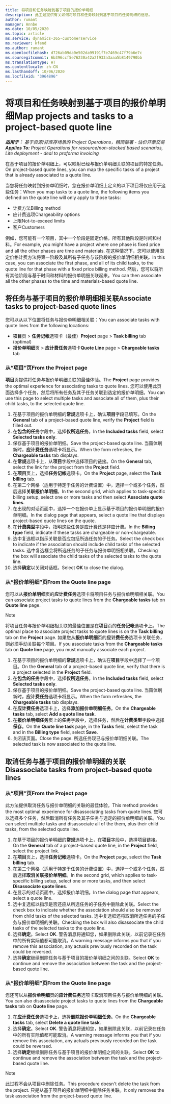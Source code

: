```yaml
---
title: 将项目和任务映射到基于项目的报价单明细
description: 此主题提供有关如何将项目和任务映射到基于项目的任务明细的信息。
author: rumant
manager: Annbe
ms.date: 10/05/2020
ms.topic: article
ms.service: dynamics-365-customerservice
ms.reviewer: kfend
ms.author: rumant
ms.openlocfilehash: d726ab09da0e502da99191f7e7469c47f79b6e7c
ms.sourcegitcommit: 6b396ccf5e76230a42a2f933a3aaa5b8149790bb
ms.translationtype: HT
ms.contentlocale: zh-CN
ms.lasthandoff: 10/06/2020
ms.locfileid: "3964896"
---
```

# <a name="map-projects-and-tasks-to-a-project-based-quote-line"></a><span data-ttu-id="c4842-103">将项目和任务映射到基于项目的报价单明细</span><span class="sxs-lookup"><span data-stu-id="c4842-103">Map projects and tasks to a project-based quote line</span></span>

<span data-ttu-id="c4842-104">_**适用于：** 基于资源/非库存场景的 Project Operations，精简部署 - 估价开票交易_</span><span class="sxs-lookup"><span data-stu-id="c4842-104">_**Applies To:** Project Operations for resource/non-stocked based scenarios, Lite deployment - deal to proforma invoicing_</span></span>

<span data-ttu-id="c4842-105">在基于项目的报价单明细上，可以映射已经与报价单明细关联的项目的特定任务。</span><span class="sxs-lookup"><span data-stu-id="c4842-105">On project-based quote lines, you can map the specific tasks of a project that is already associated to a quote line.</span></span>

<span data-ttu-id="c4842-106">当您将任务映射到报价单明细时，您在报价单明细上定义的以下项目将仅应用于这些任务：</span><span class="sxs-lookup"><span data-stu-id="c4842-106">When you map tasks to a quote line, the following items you defined on the quote line will only apply to those tasks:</span></span>

- <span data-ttu-id="c4842-107">计费方法</span><span class="sxs-lookup"><span data-stu-id="c4842-107">Billing method</span></span>
- <span data-ttu-id="c4842-108">应计费选项</span><span class="sxs-lookup"><span data-stu-id="c4842-108">Chargeability options</span></span>
- <span data-ttu-id="c4842-109">上限</span><span class="sxs-lookup"><span data-stu-id="c4842-109">Not-to-exceed limits</span></span>
- <span data-ttu-id="c4842-110">客户</span><span class="sxs-lookup"><span data-stu-id="c4842-110">Customers</span></span>

<span data-ttu-id="c4842-111">例如，您可能有一个项目，其中一个阶段是固定价格，所有其他阶段是时间和材料。</span><span class="sxs-lookup"><span data-stu-id="c4842-111">For example, you might have a project where one phase is fixed price and all the other phases are time and materials.</span></span> <span data-ttu-id="c4842-112">在这种情况下，您可以使用固定价格计费方法将第一阶段及其所有子任务与该阶段的报价单明细相关联。</span><span class="sxs-lookup"><span data-stu-id="c4842-112">In this case, you can associate the first phase, and all of its child tasks, to the quote line for that phase with a fixed price billing method.</span></span> <span data-ttu-id="c4842-113">然后，您可以将所有其他阶段与基于时间和材料的报价单明细关联起来。</span><span class="sxs-lookup"><span data-stu-id="c4842-113">You can then associate all the other phases to the time and materials-based quote line.</span></span>

## <a name="associate-tasks-to-project-based-quote-lines"></a><span data-ttu-id="c4842-114">将任务与基于项目的报价单明细相关联</span><span class="sxs-lookup"><span data-stu-id="c4842-114">Associate tasks to project-based quote lines</span></span>

<span data-ttu-id="c4842-115">您可以从以下位置将任务与报价单明细相关联：</span><span class="sxs-lookup"><span data-stu-id="c4842-115">You can associate tasks with quote lines from the following locations:</span></span>

- <span data-ttu-id="c4842-116">**项目**页 > **任务记帐**选项卡（最佳）</span><span class="sxs-lookup"><span data-stu-id="c4842-116">**Project** page > **Task billing** tab (optimal)</span></span>
- <span data-ttu-id="c4842-117">**报价单明细**页 > **应计费任务**选项卡</span><span class="sxs-lookup"><span data-stu-id="c4842-117">**Quote Line** page > **Chargeable tasks** tab</span></span> 

### <a name="from-the-project-page"></a><span data-ttu-id="c4842-118">从“项目”页</span><span class="sxs-lookup"><span data-stu-id="c4842-118">From the Project page</span></span>

<span data-ttu-id="c4842-119">**项目**页提供将任务与报价单明细关联的最佳体验。</span><span class="sxs-lookup"><span data-stu-id="c4842-119">The **Project** page provides the optimal experience for associating tasks to quote lines.</span></span> <span data-ttu-id="c4842-120">您可以使用此页面选择多个任务，然后将所有任务及其子任务关联到选定的报价单明细。</span><span class="sxs-lookup"><span data-stu-id="c4842-120">You can use this page to select multiple tasks and associate all of them, plus their child tasks, to the selected quote line.</span></span>

1. <span data-ttu-id="c4842-121">在基于项目的报价单明细的**常规**选项卡上，确认**项目**字段已填写。</span><span class="sxs-lookup"><span data-stu-id="c4842-121">On the **General** tab of a project–based quote line, verify the **Project** field is filled out.</span></span>
2. <span data-ttu-id="c4842-122">在**包含的任务**字段中，选择**仅所选任务**。</span><span class="sxs-lookup"><span data-stu-id="c4842-122">In the **Included tasks** field, select **Selected tasks only**.</span></span>
3. <span data-ttu-id="c4842-123">保存基于项目的报价单明细。</span><span class="sxs-lookup"><span data-stu-id="c4842-123">Save the project-based quote line.</span></span> <span data-ttu-id="c4842-124">当窗体刷新时，**应计费任务**选项卡将显示。</span><span class="sxs-lookup"><span data-stu-id="c4842-124">When the form refreshes, the **Chargeable tasks** tab displays.</span></span>
4. <span data-ttu-id="c4842-125">在**常规**选项卡上，从**项目**字段中选择项目的链接。</span><span class="sxs-lookup"><span data-stu-id="c4842-125">On the **General** tab, select the link for the project from the **Project** field.</span></span>
5. <span data-ttu-id="c4842-126">在**项目**页上，选择**任务记帐**选项卡。</span><span class="sxs-lookup"><span data-stu-id="c4842-126">On the **Project** page, select the **Task billing** tab.</span></span>
6. <span data-ttu-id="c4842-127">在第二个网格（适用于特定于任务的计费设置）中，选择一个或多个任务，然后选择**关联报价单明细**。</span><span class="sxs-lookup"><span data-stu-id="c4842-127">In the second grid, which applies to task-specific billing setup, select one or more tasks and then select **Associate quote lines**.</span></span>
7. <span data-ttu-id="c4842-128">在出现的对话页面中，选择一个在报价单上显示基于项目的报价单明细的报价单明细。</span><span class="sxs-lookup"><span data-stu-id="c4842-128">In the dialog page that appears, select a quote line that displays project-based quote lines on the quote.</span></span>
8. <span data-ttu-id="c4842-129">在**计费类型**字段中，指明这些任务是应计费还是非应计费。</span><span class="sxs-lookup"><span data-stu-id="c4842-129">In the **Billing type** field, indicate if these tasks are chargeable or non-chargeable.</span></span>
9. <span data-ttu-id="c4842-130">选中复选框以指示关联是否应包括所选任务的子任务。</span><span class="sxs-lookup"><span data-stu-id="c4842-130">Select the check box to indicate if the association should include child tasks of the selected tasks.</span></span> <span data-ttu-id="c4842-131">选中复选框会将所选任务的子任务与报价单明细相关联。</span><span class="sxs-lookup"><span data-stu-id="c4842-131">Checking the box will associate the child tasks of the selected tasks to the quote line.</span></span>
10. <span data-ttu-id="c4842-132">选择**确定**以关闭对话框。</span><span class="sxs-lookup"><span data-stu-id="c4842-132">Select **OK** to close the dialog.</span></span>

### <a name="from-the-quote-line-page"></a><span data-ttu-id="c4842-133">从“报价单明细”页</span><span class="sxs-lookup"><span data-stu-id="c4842-133">From the Quote line page</span></span>

<span data-ttu-id="c4842-134">您可以从**报价单明细**页的**应计费任务**选项卡将项目任务与报价单明细相关联。</span><span class="sxs-lookup"><span data-stu-id="c4842-134">You can associate project tasks to quote lines from the **Chargeable tasks** tab on **Quote line** page.</span></span>

>[!NOTE]
><span data-ttu-id="c4842-135">将项目任务与报价单明细相关联的最佳位置是在**项目**页的**任务记帐**选项卡上。</span><span class="sxs-lookup"><span data-stu-id="c4842-135">The optimal place to associate project tasks to quote lines is on the **Task billing** tab on the **Project** page.</span></span> <span data-ttu-id="c4842-136">如果您从**报价单明细**页的**应计费任务**选项卡关联任务，则必须手动关联每个项目。</span><span class="sxs-lookup"><span data-stu-id="c4842-136">If you associate tasks from the **Chargeable tasks** tab on **Quote line** page, you must manually associate each project.</span></span>

1. <span data-ttu-id="c4842-137">在基于项目的报价单明细的**常规**选项卡上，确认在**项目**字段中选择了一个项目。</span><span class="sxs-lookup"><span data-stu-id="c4842-137">On the **General** tab of a project–based quote line, verify that there is a project selected in the **Project** field.</span></span>
2. <span data-ttu-id="c4842-138">在**包含的任务**字段中，选择**仅所选任务**。</span><span class="sxs-lookup"><span data-stu-id="c4842-138">In the **Included tasks** field, select **Selected tasks only**.</span></span>
3. <span data-ttu-id="c4842-139">保存基于项目的报价单明细。</span><span class="sxs-lookup"><span data-stu-id="c4842-139">Save the project-based quote line.</span></span> <span data-ttu-id="c4842-140">当窗体刷新时，**应计费任务**选项卡将显示。</span><span class="sxs-lookup"><span data-stu-id="c4842-140">When the form refreshes, the **Chargeable tasks** tab displays.</span></span>
4. <span data-ttu-id="c4842-141">在**应计费任务**选项卡上，选择**添加报价单明细任务**。</span><span class="sxs-lookup"><span data-stu-id="c4842-141">On the **Chargeable tasks** tab, select **Add a quote line task**.</span></span>
5. <span data-ttu-id="c4842-142">在**报价单明细任务**页上的**任务**字段中，选择任务，然后在**计费类型**字段中选择**保存**。</span><span class="sxs-lookup"><span data-stu-id="c4842-142">On the **Quote line task** page, in the **Tasks** field, select the task and in the **Billing type** field, select **Save**.</span></span> 
6. <span data-ttu-id="c4842-143">关闭该页面。</span><span class="sxs-lookup"><span data-stu-id="c4842-143">Close the page.</span></span> <span data-ttu-id="c4842-144">所选任务现已与报价单明细关联。</span><span class="sxs-lookup"><span data-stu-id="c4842-144">The selected task is now associated to the quote line.</span></span>

## <a name="disassociate-tasks-from-projectbased-quote-lines"></a><span data-ttu-id="c4842-145">取消任务与基于项目的报价单明细的关联</span><span class="sxs-lookup"><span data-stu-id="c4842-145">Disassociate tasks from project–based quote lines</span></span>

### <a name="from-the-project-page"></a><span data-ttu-id="c4842-146">从“项目”页</span><span class="sxs-lookup"><span data-stu-id="c4842-146">From the Project page</span></span>

<span data-ttu-id="c4842-147">此方法提供取消任务与报价单明细的关联的最佳体验。</span><span class="sxs-lookup"><span data-stu-id="c4842-147">This method provides the most optimal experience for disassociating tasks from quote lines.</span></span> <span data-ttu-id="c4842-148">您可以选择多个任务，然后取消所有任务及其子任务与选定的报价单明细的关联。</span><span class="sxs-lookup"><span data-stu-id="c4842-148">You can select multiple tasks and disassociate all of the them, plus their child tasks, from the selected quote line.</span></span>

1. <span data-ttu-id="c4842-149">在基于项目的报价单明细的**常规**选项卡上，在**项目**字段中，选择项目链接。</span><span class="sxs-lookup"><span data-stu-id="c4842-149">On the **General** tab of a project–based quote line, in the **Project** field, select the project link.</span></span>
2. <span data-ttu-id="c4842-150">在**项目**页上，选择**任务记帐**选项卡。</span><span class="sxs-lookup"><span data-stu-id="c4842-150">On the **Project** page, select the **Task billing** tab.</span></span>
3. <span data-ttu-id="c4842-151">在第二个网格（适用于特定于任务的计费设置）中，选择一个或多个任务，然后选择**取消关联报价单明细**。</span><span class="sxs-lookup"><span data-stu-id="c4842-151">In the second grid, which applies to task-specific billing setup, select one or more tasks, and then select **Disassociate quote lines**.</span></span>
4. <span data-ttu-id="c4842-152">在显示的对话页面中，选择报价单明细。</span><span class="sxs-lookup"><span data-stu-id="c4842-152">In the dialog page that appears, select a quote line.</span></span>
5. <span data-ttu-id="c4842-153">选中复选框以指示是否还应从所选任务的子任务中删除此关联。</span><span class="sxs-lookup"><span data-stu-id="c4842-153">Select the check box to indicate whether the association should also be removed from child tasks of the selected tasks.</span></span> <span data-ttu-id="c4842-154">选中复选框还将取消所选任务的子任务与报价单明细的关联。</span><span class="sxs-lookup"><span data-stu-id="c4842-154">Checking the box will also disassociate the child tasks of the selected tasks to the quote line.</span></span>
6. <span data-ttu-id="c4842-155">选择**确定**。</span><span class="sxs-lookup"><span data-stu-id="c4842-155">Select **OK**.</span></span> <span data-ttu-id="c4842-156">警告消息将通知您，如果删除此关联，以前记录在任务中的所有实际值都可能取消。</span><span class="sxs-lookup"><span data-stu-id="c4842-156">A warning message informs you that if you remove this association, any actuals previously recorded on the task could be reversed.</span></span> 
7. <span data-ttu-id="c4842-157">选择**确定**继续删除任务与基于项目的报价单明细之间的关联。</span><span class="sxs-lookup"><span data-stu-id="c4842-157">Select **OK** to continue and remove the association between the task and the project-based quote line.</span></span>

### <a name="from-the-quote-line-page"></a><span data-ttu-id="c4842-158">从“报价单明细”页</span><span class="sxs-lookup"><span data-stu-id="c4842-158">From the Quote line page</span></span>

<span data-ttu-id="c4842-159">您还可以从**报价单明细**页的**应计费任务**选项卡取消项目任务与报价单明细的关联。</span><span class="sxs-lookup"><span data-stu-id="c4842-159">You can also disassociate project tasks to quote lines from the **Chargeable tasks** tab on **Quote line** page.</span></span>

1. <span data-ttu-id="c4842-160">在**应计费任务**选项卡上，选择**删除报价单明细任务**。</span><span class="sxs-lookup"><span data-stu-id="c4842-160">On the **Chargeable tasks** tab, select **Delete a quote line task**.</span></span>
2. <span data-ttu-id="c4842-161">选择**确定**。</span><span class="sxs-lookup"><span data-stu-id="c4842-161">Select **OK**.</span></span> <span data-ttu-id="c4842-162">警告消息将通知您，如果删除此关联，以前记录在任务中的所有实际值都可能取消。</span><span class="sxs-lookup"><span data-stu-id="c4842-162">A warning message informs you that if you remove this association, any actuals previously recorded on the task could be reversed.</span></span> 
3. <span data-ttu-id="c4842-163">选择**确定**继续删除任务与基于项目的报价单明细之间的关联。</span><span class="sxs-lookup"><span data-stu-id="c4842-163">Select **OK** to continue and remove the association between the task and the project-based quote line.</span></span>

>[!NOTE]
> <span data-ttu-id="c4842-164">此过程不会从项目中删除任务。</span><span class="sxs-lookup"><span data-stu-id="c4842-164">This procedure doesn't delete the task from the project.</span></span> <span data-ttu-id="c4842-165">只是从基于项目的报价单明细中删除任务关联。</span><span class="sxs-lookup"><span data-stu-id="c4842-165">It only removes the task association from the project-based quote line.</span></span>
